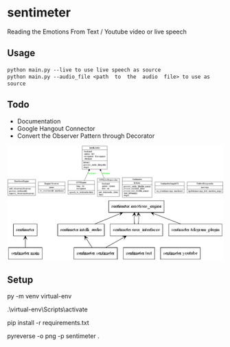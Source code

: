 
# sentimeter

Reading the Emotions From Text / Youtube video or live speech


## Usage

    python main.py --live to use live speech as source
    python main.py --audio_file <path  to  the  audio  file> to use as source

## Todo
* Documentation
* Google Hangout Connector
* Convert the Observer Pattern through Decorator

![Alt text](classes_sentimeter.png?raw=true "Design")
![Alt text](packages_sentimeter.png?raw=true "Design") 

## Setup

py -m venv virtual-env

.\virtual-env\Scripts\activate

pip install -r requirements.txt

pyreverse -o png -p sentimeter .